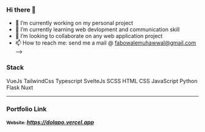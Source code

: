 ### Hi there 👋

- 🔭 I’m currently working on my personal project
- 🌱 I’m currently learning web devlopment and communication skill
- 👯 I’m looking to collaborate on any web application project
- 📫 How to reach me: send me a mail @ fabowalemuhawwal@gmail.com
-->

### Stack
VueJs TailwindCss Typescript
SvelteJs SCSS HTML CSS JavaScript Python Flask Nuxt

<hr/>

### Portfolio Link
<b><small>Website: </small><em>https://dolapo.vercel.app<em></b>
